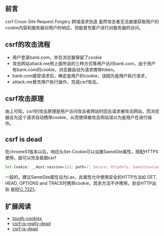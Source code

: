 ## 前言
csrf Cross-Site Request Forgery 跨域请求伪造
虽然攻击者无法直接获取用户的cookie内容和服务器对用户的响应，但能冒充客户进行对服务器的访问。
## csrf的攻击流程
- 用户登录bank.com，并在浏览器保留了cookie
- 攻击网站attack.me用上面所说的三种方式等用户访问bank.com，由于用户有bank.com的cookie，浏览器自动为请求携带token。
- bank.com接受请求后，确定是用户的cookie，误因为是用户执行请求，
- attack.me冒充用户执行操作，完成csrf攻击。
## csrf攻击原理
由上可知，csrf的攻击原理是用户访问攻击者网站时回去请求被攻击网站，而浏览器会为这个请求自动携带cookie，从而使得被攻击网站误以为是用户在进行操作。
## csrf is dead
在chrome51版本以后，响应头Set-Cookie可以设置SameSite属性，搭配HTTPS使用，就可以完全抵御csrf
```js
Set-Cookie: __Host-session=123; path=/; Secure; HttpOnly; SameSite=Lax
```
一般的，建议SameSite属性设为Lax。此属性允许使用安全的HTTP方法如 GET, HEAD, OPTIONS and TRACE时携带cookie，其余方法不许携带。安全HTTP出处 是[RFC 7321](https://tools.ietf.org/html/rfc7231#section-4.2.1)。
## 扩展阅读
- [tough-cookies](ttps://scotthelme.co.uk/tough-cookies/)
- [csrf-is-really-dead](https://scotthelme.co.uk/csrf-is-really-dead/)
- [csrf-is-dead](https://scotthelme.co.uk/csrf-is-dead/)